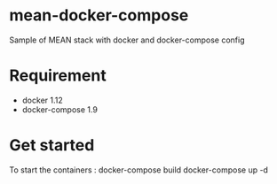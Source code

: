 # mean-docker-compose
Sample of MEAN stack with docker and docker-compose config

# Requirement 
* docker 1.12
* docker-compose 1.9 

# Get started 
To start the containers :
    docker-compose build 
    docker-compose up -d 


